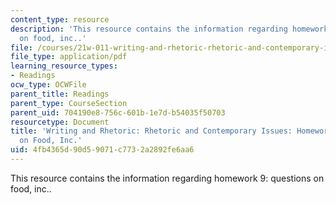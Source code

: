```yaml
---
content_type: resource
description: 'This resource contains the information regarding homework 9: questions
  on food, inc..'
file: /courses/21w-011-writing-and-rhetoric-rhetoric-and-contemporary-issues-fall-2015/4fb4365d90d59071c7732a2892fe6aa6_MIT21W_011F15_HW9.pdf
file_type: application/pdf
learning_resource_types:
- Readings
ocw_type: OCWFile
parent_title: Readings
parent_type: CourseSection
parent_uid: 704190e8-756c-601b-1e7d-b54035f50703
resourcetype: Document
title: 'Writing and Rhetoric: Rhetoric and Contemporary Issues: Homework 9: Questions
  on Food, Inc.'
uid: 4fb4365d-90d5-9071-c773-2a2892fe6aa6
---
```

This resource contains the information regarding homework 9: questions on food, inc..

